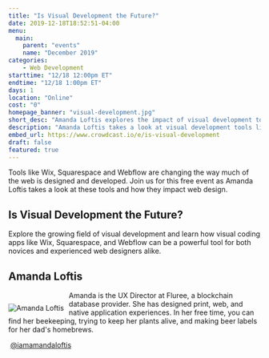 ```yaml
---
title: "Is Visual Development the Future?"
date: 2019-12-18T18:52:51-04:00
menu:
  main:
    parent: "events"
    name: "December 2019"
categories:
    - Web Development
starttime: "12/18 12:00pm ET"
endtime: "12/18 1:00pm ET"
days: 1
location: "Online"
cost: "0"
homepage_banner: "visual-development.jpg"
short_desc: "Amanda Loftis explores the impact of visual development tools on web development."
description: "Amanda Loftis takes a look at visual development tools like Wix, Squarespace, and Webflow and how they impact web design."
embed_url: https://www.crowdcast.io/e/is-visual-development
draft: false
featured: true
---
```


Tools like Wix, Squarespace and Webflow are changing the way much of the web is designed and developed. Join us for this free event as Amanda Loftis takes a look at these tools and how they impact web design.

## Is Visual Development the Future?

Explore the growing field of visual development and learn how visual coding apps like Wix, Squarespace, and Webflow can be a powerful tool for both novices and experienced web designers alike.

## Amanda Loftis

<img src="/img/speakers/amandaloftis.jpg" style="float:left;margin-right: 10px;margin-top: 25px;" alt="Amanda Loftis">

Amanda is the UX Director at Fluree, a blockchain database provider. She has designed print, web, and native application experiences. In her free time, you can find her beekeeping, trying to keep her plants alive, and making beer labels for her dad's homebrews.

<a class="social social-twitter" href="https://twitter.com/iamamandaloftis" target="_blank" aria-label="twitter" style="float:left;">
  <i class="ui-twitter"></i>
</a>

&nbsp;[@iamamandaloftis](https://twitter.com/iamamandaloftis)